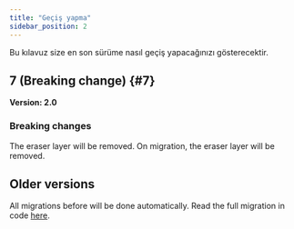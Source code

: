 ```yaml
---
title: "Geçiş yapma"
sidebar_position: 2
---
```


Bu kılavuz size en son sürüme nasıl geçiş yapacağınızı gösterecektir.

## 7 (Breaking change) {#7}

**Version: 2.0**

### Breaking changes

The eraser layer will be removed. On migration, the eraser layer will be removed.

## Older versions

All migrations before will be done automatically. Read the full migration in code [here](https://github.com/LinwoodCloud/Butterfly/blob/95825da4ebbf9ded392c863da577666dbcdda45c/app/lib/models/converter.dart#L17).
